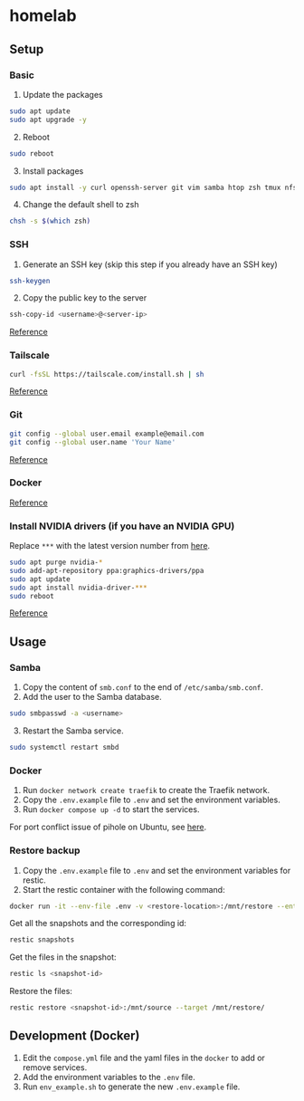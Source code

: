 # homelab

## Setup

### Basic

1. Update the packages

```sh
sudo apt update
sudo apt upgrade -y
```

2. Reboot

```sh
sudo reboot
```

3. Install packages

```sh
sudo apt install -y curl openssh-server git vim samba htop zsh tmux nfs-common
```

4. Change the default shell to zsh

```sh
chsh -s $(which zsh)
```

### SSH

1. Generate an SSH key (skip this step if you already have an SSH key)

```sh
ssh-keygen
```

2. Copy the public key to the server

```sh
ssh-copy-id <username>@<server-ip>
```

[Reference](https://askubuntu.com/a/46935)

### Tailscale

```sh
curl -fsSL https://tailscale.com/install.sh | sh
```

[Reference](https://tailscale.com/download/linux)

### Git

```sh
git config --global user.email example@email.com
git config --global user.name 'Your Name'
```

[Reference](https://stackoverflow.com/a/33024593/11027944)

### Docker

[Reference](https://docs.docker.com/engine/install/ubuntu/)

### Install NVIDIA drivers (if you have an NVIDIA GPU)

Replace `***` with the latest version number from
[here](https://www.nvidia.com/en-us/drivers/unix/).

```sh
sudo apt purge nvidia-*
sudo add-apt-repository ppa:graphics-drivers/ppa
sudo apt update
sudo apt install nvidia-driver-***
sudo reboot
```

[Reference](https://askubuntu.com/a/903781/2286402)

## Usage

### Samba

1. Copy the content of `smb.conf` to the end of `/etc/samba/smb.conf`.
2. Add the user to the Samba database.

```sh
sudo smbpasswd -a <username>
```

3. Restart the Samba service.

```sh
sudo systemctl restart smbd
```

### Docker

1. Run `docker network create traefik` to create the Traefik network.
2. Copy the `.env.example` file to `.env` and set the environment variables.
3. Run `docker compose up -d` to start the services.

For port conflict issue of pihole on Ubuntu, see [here](https://docs.pi-hole.net/docker/tips-and-tricks/#disable-systemd-resolved-port-53).

### Restore backup

1. Copy the `.env.example` file to `.env` and set the environment variables for restic.
2. Start the restic container with the following command:

```sh
docker run -it --env-file .env -v <restore-location>:/mnt/restore --entrypoint sh restic/restic
```

Get all the snapshots and the corresponding id:

```sh
restic snapshots
```

Get the files in the snapshot:

```sh
restic ls <snapshot-id>
```

Restore the files:

```sh
restic restore <snapshot-id>:/mnt/source --target /mnt/restore/
```

## Development (Docker)

1. Edit the `compose.yml` file and the yaml files in the `docker` to add or remove services.
2. Add the environment variables to the `.env` file.
3. Run `env_example.sh` to generate the new `.env.example` file.